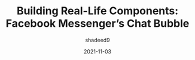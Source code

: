 ---
author: shadeed9
date: 2021-11-03
permalink: false
tags:
  - components
  - html
  - css
target_url: https://ishadeed.com/article/facebook-messenger-chat-component/
title: "Building Real-Life Components: Facebook Messenger’s Chat Bubble"
---